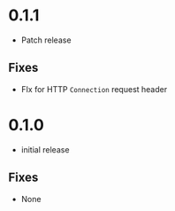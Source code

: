 # 0.1.1
* Patch release

## Fixes
- FIx for HTTP `Connection` request header

# 0.1.0
* initial release

## Fixes
- None
